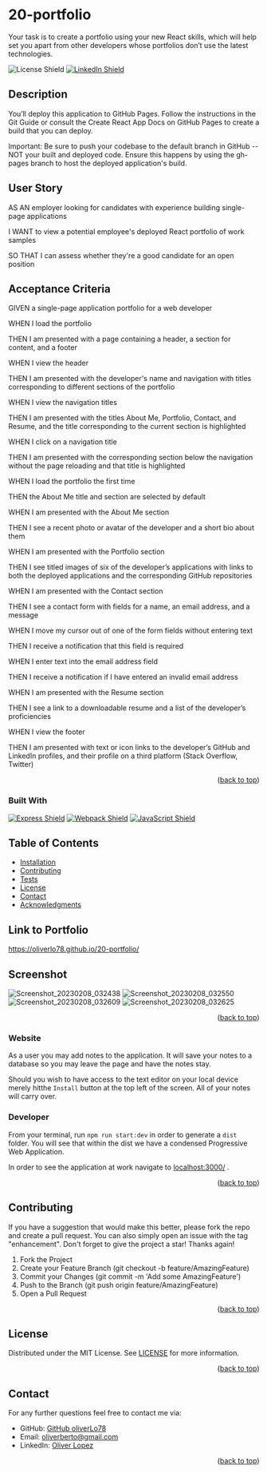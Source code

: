 # 20-portfolio
Your task is to create a portfolio using your new React skills, which will help set you apart from other developers whose portfolios don’t use the latest technologies.

![License Shield](https://img.shields.io/badge/License-MIT-success?style=for-the-badge)
[![LinkedIn Shield](https://img.shields.io/badge/LinkedIn-555555?style=for-the-badge&logo=linkedin)](https://www.linkedin.com/in/oliver-lopez78/)

## Description

You’ll deploy this application to GitHub Pages. Follow the instructions in the Git Guide or consult the Create React App Docs on GitHub Pages to create a build that you can deploy.

Important: Be sure to push your codebase to the default branch in GitHub -- NOT your built and deployed code. Ensure this happens by using the gh-pages branch to host the deployed application's build.

## User Story

AS AN employer looking for candidates with experience building single-page applications

I WANT to view a potential employee's deployed React portfolio of work samples

SO THAT I can assess whether they're a good candidate for an open position

## Acceptance Criteria

GIVEN a single-page application portfolio for a web developer


WHEN I load the portfolio


THEN I am presented with a page containing a header, a section for content, and a footer


WHEN I view the header


THEN I am presented with the developer's name and navigation with titles corresponding to different sections of the portfolio


WHEN I view the navigation titles


THEN I am presented with the titles About Me, Portfolio, Contact, and Resume, and the title corresponding to the current section is highlighted


WHEN I click on a navigation title


THEN I am presented with the corresponding section below the navigation without the page reloading and that title is highlighted


WHEN I load the portfolio the first time


THEN the About Me title and section are selected by default


WHEN I am presented with the About Me section


THEN I see a recent photo or avatar of the developer and a short bio about them


WHEN I am presented with the Portfolio section


THEN I see titled images of six of the developer’s applications with links to both the deployed applications and the corresponding GitHub repositories


WHEN I am presented with the Contact section


THEN I see a contact form with fields for a name, an email address, and a message


WHEN I move my cursor out of one of the form fields without entering text


THEN I receive a notification that this field is required


WHEN I enter text into the email address field


THEN I receive a notification if I have entered an invalid email address


WHEN I am presented with the Resume section


THEN I see a link to a downloadable resume and a list of the developer’s proficiencies


WHEN I view the footer


THEN I am presented with text or icon links to the developer’s GitHub and LinkedIn profiles, and their profile on a third platform (Stack Overflow, Twitter)

<p align="right">(<a href="#readme-top">back to top</a>)</p>

### Built With

[![Express Shield](https://img.shields.io/badge/Express-000000?&style=for-the-badge&logo=express&logoColor=white)](http://expressjs.com/)
[![Webpack Shield](https://img.shields.io/badge/WebPack-8DD6F9?&style=for-the-badge&logo=webpack&logoColor=333333)](https://webpack.js.org/)
[![JavaScript Shield](https://img.shields.io/badge/JavaScript-F7DF1E?&style=for-the-badge&logo=javascript&logoColor=272727)](https://developer.mozilla.org/en-US/docs/Web/JavaScript)

## Table of Contents

- [Installation](#installation)
- [Contributing](#contributing)
- [Tests](#insomnia)
- [License](#license)
- [Contact](#contact)
- [Acknowledgments](#acknowledgments)

## Link to Portfolio

https://oliverlo78.github.io/20-portfolio/

## Screenshot

![Screenshot_20230208_032438](https://user-images.githubusercontent.com/109435666/217643731-96ba1395-28ba-419f-b08b-4b805d888c90.png)
![Screenshot_20230208_032550](https://user-images.githubusercontent.com/109435666/217643880-5e81d133-ed26-45a4-8889-fe2baf16f886.png)
![Screenshot_20230208_032609](https://user-images.githubusercontent.com/109435666/217643898-bf695472-0750-4554-a158-7514a864cd37.png)
![Screenshot_20230208_032625](https://user-images.githubusercontent.com/109435666/217643929-0257702e-8f29-4c9a-930c-1c1d9c934934.png)

<p align="right">(<a href="#readme-top">back to top</a>)</p>

### Website

As a user you may add notes to the application. It will save your notes to a database so you may leave the page and have the notes stay. 

Should you wish to have access to the text editor on your local device merely hitthe `Install` button at the top left of the screen. All of your notes will carry over.

### Developer

From your terminal, run `npm run start:dev` in order to generate a `dist` folder. You will see that within the dist we have a condensed Progressive Web Application.

In order to see the application at work navigate to [localhost:3000/](http://localhost:3000/) .

<p align="right">(<a href="#readme-top">back to top</a>)</p>

## Contributing
If you have a suggestion that would make this better, please fork the repo and create a pull request. You can also simply open an issue with the tag "enhancement". Don't forget to give the project a star! Thanks again!

1. Fork the Project
2. Create your Feature Branch (git checkout -b feature/AmazingFeature)
3. Commit your Changes (git commit -m 'Add some AmazingFeature')
4. Push to the Branch (git push origin feature/AmazingFeature)
5. Open a Pull Request
<p align="right">(<a href="#readme-top">back to top</a>)</p>


## License

Distributed under the MIT License. See [LICENSE](./LICENSE) for more information.
<p align="right">(<a href="#readme-top">back to top</a>)</p>

## Contact

For any further questions feel free to contact me via:
- GitHub: [GitHub oliverLo78](https://github.com/oliverLo78)
- Email: [oliverberto@gmail.com](mailto:oliverberto@gmail.com)
- LinkedIn: [Oliver Lopez](https://www.linkedin.com/in/oliver-lopez78/)

<p align="right">(<a href="#readme-top">back to top</a>)</p>
